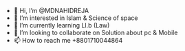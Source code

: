 - 👋 Hi, I’m @MDNAHIDREJA
- 👀 I’m interested in Islam & Science of space
- 🌱 I’m currently learning Ll.b (Law)
- 💞️ I’m looking to collaborate on Solution about pc & Mobile
- 📫 How to reach me +8801710044864

<!---
MDNAHIDREJA/MDNAHIDREJA is a ✨ special ✨ repository because its `README.md` (this file) appears on your GitHub profile.
You can click the Preview link to take a look at your changes.
--->
